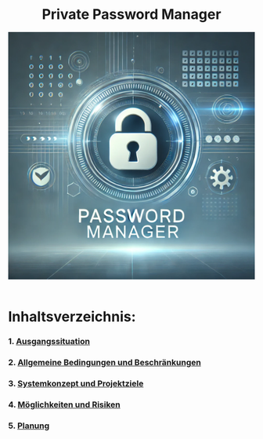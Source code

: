 <div align="center">
    <h1>Private Password Manager</h1>
  <img src="/Ressources/PasswordManagerLogo.webp" alt="PasswordManagerPicture" width="750">
</div>

<br>

# Inhaltsverzeichnis:
### 1. [Ausgangssituation](/Workspace/InitialSituation.md)
### 2. [Allgemeine Bedingungen und Beschränkungen](/Workspace/ConditionsAndConstraints.md)
### 3. [Systemkonzept und Projektziele](/ConceptAndObjectives.md)
### 4. [Möglichkeiten und Risiken](/Workspace/OpportunitiesAndRisks.md)
### 5. [Planung](/Workspace/Planning.md)